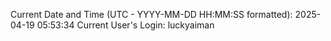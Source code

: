 Current Date and Time (UTC - YYYY-MM-DD HH:MM:SS formatted): 2025-04-19 05:53:34
Current User's Login: luckyaiman
